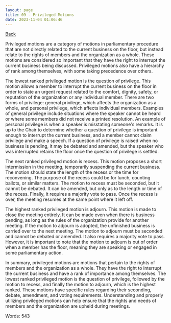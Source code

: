 ```yaml
---
layout: page
title: 09 - Privileged Motions 
date: 2023-11-04 01:06:46
---
```


[Back](./)


Privileged motions are a category of motions in parliamentary procedure that are not directly related to the current business on the floor, but instead relate to the rights of members and the organization as a whole. These motions are considered so important that they have the right to interrupt the current business being discussed. Privileged motions also have a hierarchy of rank among themselves, with some taking precedence over others.

The lowest ranked privileged motion is the question of privilege. This motion allows a member to interrupt the current business on the floor in order to state an urgent request related to the comfort, dignity, safety, or reputation of the organization or any individual member. There are two forms of privilege: general privilege, which affects the organization as a whole, and personal privilege, which affects individual members. Examples of general privilege include situations where the speaker cannot be heard or where some members did not receive a printed resolution. An example of personal privilege is when a speaker is misstating someone's remarks. It is up to the Chair to determine whether a question of privilege is important enough to interrupt the current business, and a member cannot claim privilege and make a speech. If a question of privilege is raised when no business is pending, it may be debated and amended, but the speaker who was interrupted retains the floor once the question of privilege is settled.

The next ranked privileged motion is recess. This motion proposes a short intermission in the meeting, temporarily suspending the current business. The motion should state the length of the recess or the time for reconvening. The purpose of the recess could be for lunch, counting ballots, or similar matters. The motion to recess must be seconded, but it cannot be debated. It can be amended, but only as to the length or time of the recess. Finally, it requires a majority vote to pass. Once the recess is over, the meeting resumes at the same point where it left off.

The highest ranked privileged motion is adjourn. This motion is made to close the meeting entirely. It can be made even when there is business pending, as long as the rules of the organization provide for another meeting. If the motion to adjourn is adopted, the unfinished business is carried over to the next meeting. The motion to adjourn must be seconded and cannot be debated or amended. It also requires a majority vote to pass. However, it is important to note that the motion to adjourn is out of order when a member has the floor, meaning they are speaking or engaged in some parliamentary action.

In summary, privileged motions are motions that pertain to the rights of members and the organization as a whole. They have the right to interrupt the current business and have a rank of importance among themselves. The lowest ranked privileged motion is the question of privilege, followed by the motion to recess, and finally the motion to adjourn, which is the highest ranked. These motions have specific rules regarding their seconding, debate, amendment, and voting requirements. Understanding and properly utilizing privileged motions can help ensure that the rights and needs of members and the organization are upheld during meetings.

Words: 543